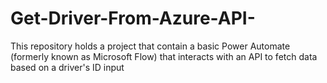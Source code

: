 # Get-Driver-From-Azure-API-
This repository holds a project that contain a basic Power Automate (formerly known as Microsoft Flow) that interacts with an API to fetch data based on a driver's ID input
